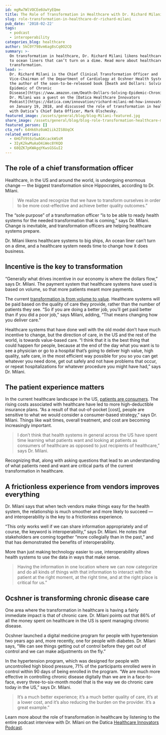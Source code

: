 ```yaml
---
id: mgRw7WlVOCEe6UwYyEQme
title: The Role of Transformation in Healthcare with Dr. Richard Milani
slug: role-transformation-in-healthcare-dr-richard-milani
pub_date: '2018-02-22'
tags:
  - podcast
  - interoperability
categories_blog: healthcare
author: 5kC0Y798vm6ag8sCq0O2CQ
summary: >-
  On transformation in healthcare, Dr. Richard Milani likens healthcare systems
  to ocean liners that can’t turn on a dime. Read more about healthcare
  transformation. 
lead: >-
  Dr. Richard Milani is the Chief Clinical Transformation Officer and
  Vice-Chairman of the Department of Cardiology at Ocshner Health System, and
  the author of the soon-to-be-released book [Death and Dollars: Solving the
  Epidemic of Chronic
  Disease](https://www.amazon.com/Death-Dollars-Solving-Epidemic-Chronic/dp/1683505875).
  Dr. Milani was a guest on the [Datica Healthcare Innovators
  Podcast](https://datica.com/innovation/richard-milani-md-how-innovators-can-improve-the-clinical-experience-for-patients/)
  on January 19, 2018, and discussed the role of transformation in healthcare
  with Datica’s Chief Data Officer, Mark Olschesky. 
featured_image: /assets/general/blog/blog-Milani-featured.jpg
share_image: /assets/general/blog/blog-role-transformation-healthcare-milani-share.jpg
featured_person: []
cta_ref: 64Hk6hz0aW2iik2IS8UqCK
related_entries:
  - 6HGfV9t6zSwAGKcackWSsM
  - 3IyK2kwMuAaO4iWec8YKQO
  - 68QZK7pKWAgqYKwsGSGuI2
---
```


## The role of a chief transformation officer

Healthcare, in the US and around the world, is undergoing enormous change — the biggest transformation since Hippocrates, according to Dr. Milani. 

> We realize and recognize that we have to transform ourselves in order to be more cost-effective and achieve better quality outcomes.” 

The “sole purpose” of a transformation officer “is to be able to ready health systems for the needed transformation that is coming,” says Dr. Milani. Change is inevitable, and transformation officers are helping healthcare systems prepare. 

Dr. Milani likens healthcare systems to big ships, An ocean liner can’t turn on a dime, and a healthcare system needs time to change how it does business. 

## Incentive is the key to transformation

“Generally what drives incentive in our economy is where the dollars flow,” says Dr. Milani. The payment system that healthcare systems have used is based on volume, so that more patients meant more payments. 

The current [transformation is from volume to value](https://datica.com/innovation/leadership-gallery/). Healthcare systems will be paid based on the quality of care they provide, rather than the number of patients they see. “So if you are doing a better job, you’ll get paid better than if you did a poor job,” says Milani, adding, “That means changing how you deliver care.” 

Healthcare systems that have done well with the old model don’t have much incentive to change, but the direction of care, in the US and the rest of the world, is towards value-based care. “I think that it is the best thing that could happen for people, because at the end of the day what you want is to see a physician or go to a hospital that’s going to deliver high value, high quality, safe care, in the most efficient way possible for you so you can get whatever you need done, get out safely and not have problems that occur, or repeat hospitalizations for whatever procedure you might have had,” says Dr. Milani. 

## The patient experience matters 

In the current healthcare landscape in the US, [patients are consumers](https://datica.com/blog/2017-healthcare-trends-part-1-the-rise-of-patient-as-consumer/). The rising costs associated with healthcare have led to more high-deductible insurance plans. “As a result of that out-of-pocket [cost], people are sensitive to what we would consider a consumer-based strategy,” says Dr. Milani. Things like wait times, overall treatment, and cost are becoming increasingly important. 

> I don’t think that health systems in general across the US have spent time learning what patients want and looking at patients as consumers of healthcare as opposed to just recipients of healthcare,” says Dr. Milani. 

Recognizing that, along with asking questions that lead to an understanding of what patients need and want are critical parts of the current transformation in healthcare.

## A frictionless experience from vendors improves everything

Dr. Milani says that when tech vendors make things easy for the health system, the relationship is much smoother and more likely to succeed — and interoperability is the key to a frictionless experience. 

“This only works well if we can share information appropriately and of course, the keyword is interoperability,” says Dr. Milani. He notes that stakeholders are coming together “more collegially than in the past,” and that has demonstrated the benefits of interoperability. 

More than just making technology easier to use, interoperability allows health systems to use the data in ways that make sense. 

> Having the information in one location where we can now categorize and do all kinds of things with that information to interact with the patient at the right moment, at the right time, and at the right place is critical for us.”

## Ocshner is transforming chronic disease care

One area where the transformation in healthcare is having a fairly immediate impact is that of chronic care. Dr. Milani points out that 86% of all the money spent on healthcare in the US is spent managing chronic disease. 

Ocshner launched a digital medicine program for people with hypertension two years ago and, more recently, one for people with diabetes. Dr. Milani says, “We can see things getting out of control before they get out of control and we can make adjustments on the fly.” 

In the hypertension program, which was designed for people with uncontrolled high blood pressure, 71% of the participants enrolled were in control within 90 days of being enrolled in the program. “We are much more effective in controlling chronic disease digitally than we are in a face-to-face, every three-to-six-month model that is the way we do chronic care today in the US,” says Dr. Milani. 

> It’s a much better experience; it’s a much better quality of care, it’s at a lower cost, and it’s also reducing the burden on the provider. It’s a great example.”  

Learn more about the role of transformation in healthcare by listening to the entire podcast interview with Dr. Milani on the Datica [Healthcare Innovators Podcast](https://datica.com/innovation/richard-milani-md-how-innovators-can-improve-the-clinical-experience-for-patients/).

  
